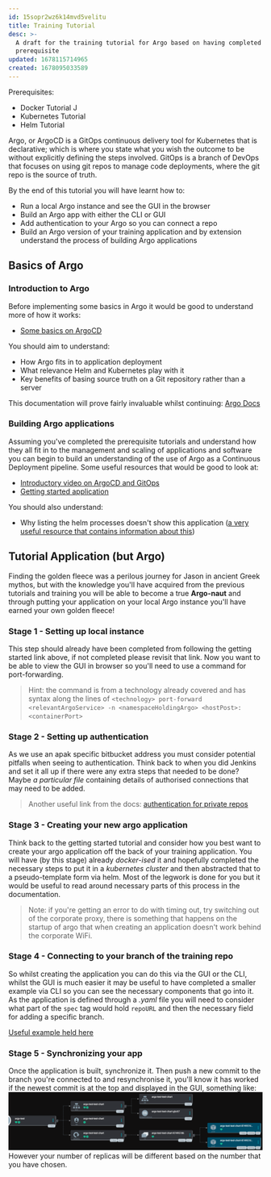 ```yaml
---
id: 15sopr2wz6k14mvd5velitu
title: Training Tutorial
desc: >-
  A draft for the training tutorial for Argo based on having completed the
  prerequisite 
updated: 1678115714965
created: 1678095033589
---
```

Prerequisites:
- Docker Tutorial J
- Kubernetes Tutorial
- Helm Tutorial

Argo, or ArgoCD is a GitOps continuous delivery tool for Kubernetes that is declarative; which is where you state what you wish the outcome to be without explicitly defining the steps involved.
GitOps is a branch of DevOps that focuses on using git repos to manage code deployments, where the git repo is the source of truth.

By the end of this tutorial you will have learnt how to:
- Run a local Argo instance and see the GUI in the browser
- Build an Argo app with either the CLI or GUI
- Add authentication to your Argo so you can connect a repo
- Build an Argo version of your training application and by extension understand the process of building Argo applications

## Basics of Argo
### Introduction to Argo
Before implementing some basics in Argo it would be good to understand more of how it works:
- [Some basics on ArgoCD](https://www.opsmx.com/what-is-argocd/)


You should aim to understand:
- How Argo fits in to application deployment
- What relevance Helm and Kubernetes play with it
- Key benefits of basing source truth on a Git repository rather than a server

This documentation will prove fairly invaluable whilst continuing: [Argo Docs](https://argo-cd.readthedocs.io/en/stable/user-guide/)

### Building Argo applications
Assuming you've completed the prerequisite tutorials and understand how they all fit in to the management and scaling of applications and software you can begin to build an understanding of the use of Argo as a Continuous Deployment pipeline.
Some useful resources that would be good to look at:
- [Introductory video on ArgoCD and GitOps](https://www.youtube.com/watch?v=p-kAqxuJNik)
- [Getting started application](https://argo-cd.readthedocs.io/en/stable/getting_started/)


You should also understand:
- Why listing the helm processes doesn't show this application ([a very useful resource that contains information about this](https://cloud.redhat.com/blog/continuous-delivery-with-helm-and-argo-cd))

## Tutorial Application (but Argo)
Finding the golden fleece was a perilous journey for Jason in ancient Greek mythos, but with the knowledge you'll have acquired from the previous tutorials and training you will be able to become a true **Argo-naut** and through putting your application on your local Argo instance you'll have earned your own golden fleece!

### Stage 1 - Setting up local instance
This step should already have been completed from following the getting started link above, if not completed please revisit that link.
Now you want to be able to view the GUI in browser so you'll need to use a command for port-forwarding.

> Hint: the command is from a technology already covered and has syntax along the lines of `<technology> port-forward <relevantArgoService> -n <namespaceHoldingArgo> <hostPost>:<containerPort>`

### Stage 2 - Setting up authentication
As we use an apak specific bitbucket address you must consider potential pitfalls when seeing to authentication.
Think back to when you did Jenkins and set it all up if there were any extra steps that needed to be done?
Maybe *a particular file* containing details of authorised connections that may need to be added.
> Another useful link from the docs: [authentication for private repos](https://argo-cd.readthedocs.io/en/stable/user-guide/private-repositories/#access-token)

### Stage 3 - Creating your new argo application
Think back to the getting started tutorial and consider how you best want to create your argo application off the back of your training application.
You will have (by this stage) already *docker-ised* it and hopefully completed the necessary steps to put it in a *kubernetes cluster* and then abstracted that to a pseudo-template form via helm.
Most of the legwork is done for you but it would be useful to read around necessary parts of this process in the documentation.

> Note: if you're getting an error to do with timing out, try switching out of the corporate proxy, there is something that happens on the startup of argo that when creating an application doesn't work behind the corporate WiFi.

### Stage 4 - Connecting to your branch of the training repo
So whilst creating the application you can do this via the GUI or the CLI, whilst the GUI is much easier it may be useful to have completed a smaller example via CLI so you can see the necessary components that go into it.
As the application is defined through a *.yaml* file you will need to consider what part of the `spec` tag would hold `repoURL` and then the necessary field for adding a specific branch.

[Useful example held here](https://argo-cd.readthedocs.io/en/stable/operator-manual/declarative-setup/)

### Stage 5 - Synchronizing your app
Once the application is built, synchronize it.
Then push a new commit to the branch you're connected to and resynchronise it, you'll know it has worked if the newest commit is at the top and displayed in the GUI, something like:
![](pics/details-tree-gui.png)
However your number of replicas will be different based on the number that you have chosen.